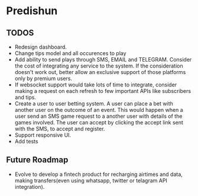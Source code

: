 # Predishun




## TODOS
- Redesign dashboard.
- Change tips model and all occurences to play
- Add ability to send plays through SMS, EMAIL and TELEGRAM. Consider the cost of integrating any service to the system. If the consideration doesn't work out, better allow an exclusive support of those platforms only by premium users.
- If websocket support would take lots of time to integrate, consider making a request on each refresh to few important APIs like subscribers and tips.
- Create a user to user betting system. A user can place a bet with another user on the outcome of an event. This would happen when a user send an SMS game request to a another user with details of the games involved. The user can accept by clicking the accept link sent with the SMS, to accept and register.
- Support responsive UI.
- Add tests



## Future Roadmap
- Evolve to develop a fintech product for recharging airtimes and data, making transfers(even using whatsapp, twitter or telagram API integration).
